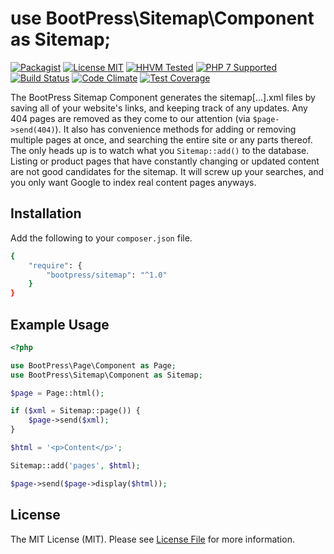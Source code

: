 # use BootPress\Sitemap\Component as Sitemap;

[![Packagist][badge-version]][link-packagist]
[![License MIT][badge-license]](LICENSE.md)
[![HHVM Tested][badge-hhvm]][link-travis]
[![PHP 7 Supported][badge-php]][link-travis]
[![Build Status][badge-travis]][link-travis]
[![Code Climate][badge-code-climate]][link-code-climate]
[![Test Coverage][badge-coverage]][link-coverage]

The BootPress Sitemap Component generates the sitemap[...].xml files by saving all of your website's links, and keeping track of any updates.  Any 404 pages are removed as they come to our attention (via ``$page->send(404)``).  It also has convenience methods for adding or removing multiple pages at once, and  searching the entire site or any parts thereof.  The only heads up is to watch what you ``Sitemap::add()`` to the database.  Listing or product pages that have constantly changing or updated content are not good candidates for the sitemap.  It will screw up your searches, and you only want Google to index real content pages anyways.

## Installation

Add the following to your ``composer.json`` file.

``` bash
{
    "require": {
        "bootpress/sitemap": "^1.0"
    }
}
```

## Example Usage

``` php
<?php

use BootPress\Page\Component as Page;
use BootPress\Sitemap\Component as Sitemap;

$page = Page::html();

if ($xml = Sitemap::page()) {
    $page->send($xml);
}

$html = '<p>Content</p>';

Sitemap::add('pages', $html);

$page->send($page->display($html));
```

## License

The MIT License (MIT). Please see [License File](LICENSE.md) for more information.

[badge-version]: https://img.shields.io/packagist/v/bootpress/sitemap.svg?style=flat-square&label=Packagist
[badge-license]: https://img.shields.io/badge/License-MIT-blue.svg?style=flat-square
[badge-hhvm]: https://img.shields.io/badge/HHVM-Tested-8892bf.svg?style=flat-square
[badge-php]: https://img.shields.io/badge/PHP%207-Supported-8892bf.svg?style=flat-square
[badge-travis]: https://img.shields.io/travis/Kylob/Sitemap/master.svg?style=flat-square
[badge-code-climate]: https://img.shields.io/codeclimate/github/Kylob/Sitemap.svg?style=flat-square
[badge-coverage]: https://img.shields.io/codeclimate/coverage/github/Kylob/Sitemap.svg?style=flat-square

[link-packagist]: https://packagist.org/packages/bootpress/sitemap
[link-travis]: https://travis-ci.org/Kylob/Sitemap
[link-code-climate]: https://codeclimate.com/github/Kylob/Sitemap
[link-coverage]: https://codeclimate.com/github/Kylob/Sitemap/coverage
